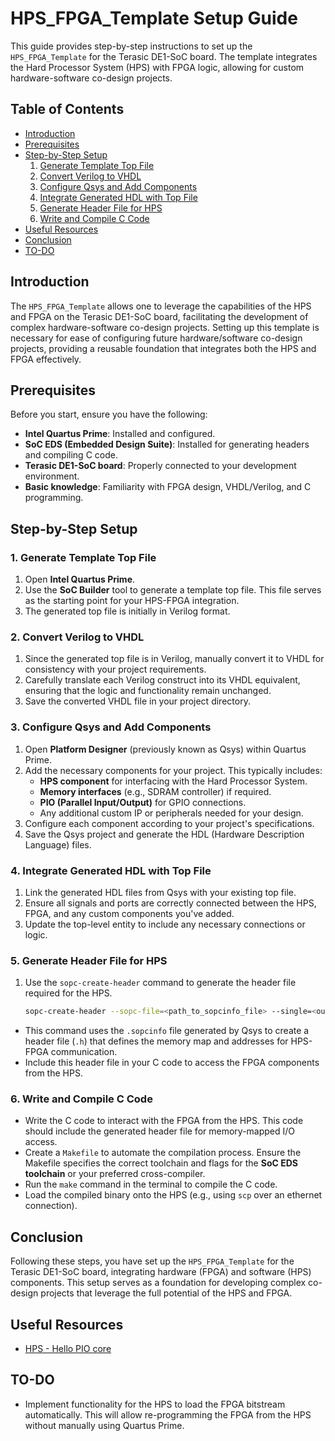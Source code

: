 # HPS_FPGA_Template Setup Guide

This guide provides step-by-step instructions to set up the `HPS_FPGA_Template` for the Terasic DE1-SoC board. The template integrates the Hard Processor System (HPS) with FPGA logic, allowing for custom hardware-software co-design projects.

## Table of Contents

- [Introduction](#introduction)
- [Prerequisites](#prerequisites)
- [Step-by-Step Setup](#step-by-step-setup)
  1. [Generate Template Top File](#1-generate-template-top-file)
  2. [Convert Verilog to VHDL](#2-convert-verilog-to-vhdl)
  3. [Configure Qsys and Add Components](#3-configure-qsys-and-add-components)
  4. [Integrate Generated HDL with Top File](#4-integrate-generated-hdl-with-top-file)
  5. [Generate Header File for HPS](#5-generate-header-file-for-hps)
  6. [Write and Compile C Code](#6-write-and-compile-c-code)
- [Useful Resources](#Useful-Resources)
- [Conclusion](#conclusion)
- [TO-DO](#to-do)

## Introduction

The `HPS_FPGA_Template` allows one to leverage the capabilities of the HPS and FPGA on the Terasic DE1-SoC board, facilitating the development of complex hardware-software co-design projects. Setting up this template is necessary for ease of configuring future hardware/software co-design projects, providing a reusable foundation that integrates both the HPS and FPGA effectively.

## Prerequisites

Before you start, ensure you have the following:

- **Intel Quartus Prime**: Installed and configured.
- **SoC EDS (Embedded Design Suite)**: Installed for generating headers and compiling C code.
- **Terasic DE1-SoC board**: Properly connected to your development environment.
- **Basic knowledge**: Familiarity with FPGA design, VHDL/Verilog, and C programming.

## Step-by-Step Setup

### 1. Generate Template Top File

1. Open **Intel Quartus Prime**.
2. Use the **SoC Builder** tool to generate a template top file. This file serves as the starting point for your HPS-FPGA integration.
3. The generated top file is initially in Verilog format.

### 2. Convert Verilog to VHDL

1. Since the generated top file is in Verilog, manually convert it to VHDL for consistency with your project requirements.
2. Carefully translate each Verilog construct into its VHDL equivalent, ensuring that the logic and functionality remain unchanged.
3. Save the converted VHDL file in your project directory.

### 3. Configure Qsys and Add Components

1. Open **Platform Designer** (previously known as Qsys) within Quartus Prime.
2. Add the necessary components for your project. This typically includes:
   - **HPS component** for interfacing with the Hard Processor System.
   - **Memory interfaces** (e.g., SDRAM controller) if required.
   - **PIO (Parallel Input/Output)** for GPIO connections.
   - Any additional custom IP or peripherals needed for your design.
3. Configure each component according to your project's specifications.
4. Save the Qsys project and generate the HDL (Hardware Description Language) files.

### 4. Integrate Generated HDL with Top File

1. Link the generated HDL files from Qsys with your existing top file.
2. Ensure all signals and ports are correctly connected between the HPS, FPGA, and any custom components you've added.
3. Update the top-level entity to include any necessary connections or logic.

### 5. Generate Header File for HPS

1. Use the `sopc-create-header` command to generate the header file required for the HPS.
   
   ```bash
   sopc-create-header --sopc-file=<path_to_sopcinfo_file> --single=<output_header_file.h>
   
- This command uses the `.sopcinfo` file generated by Qsys to create a header file (`.h`) that defines the memory map and addresses for HPS-FPGA communication.  
- Include this header file in your C code to access the FPGA components from the HPS.

### 6. Write and Compile C Code

- Write the C code to interact with the FPGA from the HPS. This code should include the generated header file for memory-mapped I/O access.
- Create a `Makefile` to automate the compilation process. Ensure the Makefile specifies the correct toolchain and flags for the **SoC EDS toolchain** or your preferred cross-compiler.
- Run the `make` command in the terminal to compile the C code.
- Load the compiled binary onto the HPS (e.g., using `scp` over an ethernet connection).

## Conclusion

Following these steps, you have set up the `HPS_FPGA_Template` for the Terasic DE1-SoC board, integrating hardware (FPGA) and software (HPS) components. This setup serves as a foundation for developing complex co-design projects that leverage the full potential of the HPS and FPGA.

## Useful Resources
- [HPS - Hello PIO core](https://www.youtube.com/watch?v=6hjsMUAKtT8)
  
## TO-DO
- Implement functionality for the HPS to load the FPGA bitstream automatically. This will allow re-programming the FPGA from the HPS without manually using Quartus Prime.

